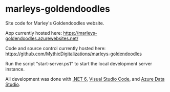 # marleys-goldendoodles
Site code for Marley's Goldendoodles website.

App currently hosted here: https://marleys-goldendoodles.azurewebsites.net/

Code and source control currently hosted here: https://github.com/MythicDigitalizations/marleys-goldendoodles

Run the script "start-server.ps1" to start the local development server instance.

All development was done with [.NET 6](https://dotnet.microsoft.com/en-us/download/dotnet/6.0), [Visual Studio Code](https://code.visualstudio.com/), and [Azure Data Studio](https://azure.microsoft.com/en-us/products/data-studio).